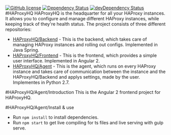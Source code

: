[![GitHub license](https://img.shields.io/badge/license-MIT-brightgreen.svg)]() [![Dependency Status](https://david-dm.org/haproxyhq/frontend.svg)](https://david-dm.org/haproxyhq/frontend) [![devDependency Status](https://david-dm.org/haproxyhq/frontend/dev-status.svg)](https://david-dm.org/haproxyhq/frontend#info=devDependencies)
#HAProxyHQ
HAProxyHQ is the headquarter for all your HAProxy instances. It allows you to configure and manage different HAProxy instances, while keeping track of they're health status. The project consists of three different repositories:
- [HAProxyHQ/Backend](https://github.com/haproxyhq/backend) - This is the backend, which takes care of managing HAProxy instances and rolling out configs. Implemented in Java Spring.
- [HAProxyHQ/Frontend](https://github.com/haproxyhq/frontend) - This is the frontend, which provides a simple user interface. Implemented in Angular 2.
- [HAProxyHQ/Agent](https://github.com/haproxyhq/agent) - This is the agent, which runs on every HAProxy instance and takes care of communication between the instance and the HAProxyHQ/Backend and applys settings, made by the user. Implementes in Python 2.7.

#HAProxyHQ/Agent/Introduction
This is the Angular 2 frontend project for HAProxyHQ.

#HAProxyHQ/Agent/Install & use
- Run ```npm install``` to install dependencies.
- Run ```npm start``` to get live compiling for ts files and live serving with gulp serve.

